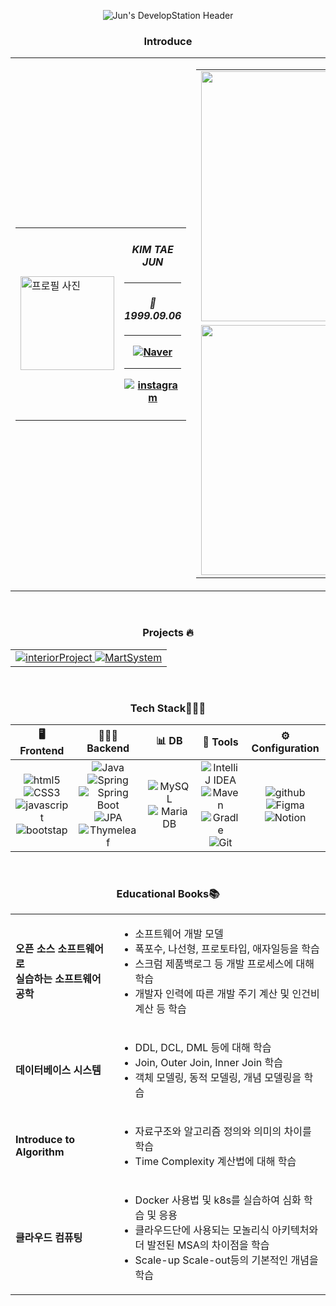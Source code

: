 <p align="center">
  <img src="https://capsule-render.vercel.app/api?type=Transparent&text=Jun%27s%20DevelopStation%20%F0%9F%92%BB&fontAlign=&fontSize=40&animation=twinkling&desc=Welcome%20to%20My%20Repository!%20Backend%20Developer%20Mr.Jun&&descAlignY=70&theme=dark&height=150" alt="Jun's DevelopStation Header">
</p>

<h3 align="center">Introduce</h3>
<table alingn="center">
  <tr>
    <td width="50">
      <table alingn="center">
        <tr>
          <td style="width:100%;">
            <img src="https://github.com/user-attachments/assets/54c60239-ba98-4aa6-83e0-73d396c620c9" width="150" alt="프로필 사진">
          </td>
          <td align="center" style="width:100%;">
            <h4><i>KIM TAE JUN<h4></i><hr>
            <h4><i>🥳1999.09.06</i></h4><hr>
            <a href="mailto:somang567@naver.com" target="_blank"><img src="https://img.shields.io/badge/somang567@naver.com-03C75A?style=for-the-badge&logo=naver&logoColor=white" alt="Naver"></a><hr>
            <a href="https://www.instagram.com/xroawlns__/" target="_blank"><img src="https://img.shields.io/badge/xroawlns-E4405F?style=for-the-badge&logo=instagram&logoColor=white" alt="instagram"></a>
          </td>
        </tr>
      </table>
    </td>
    <td>
      <table>
        <tr>
          <td>
            <img src="https://github-readme-stats.vercel.app/api?username=somang567&theme=swift&show_icons=true" style="width:400px;">
          </td>
        </tr>
        <tr>
          <td>
            <img src="https://github-readme-stats.vercel.app/api/top-langs/?username=somang567&layout=compact" style="width:400px;">
          </td>
        </tr>
      </table>
    </td>
  </tr>
</table>

<br> 

<h3 align="center">Projects 🔥</h3>

<table align="center">
<tr>
  <td>
    <a href="https://github.com/somang567/InteriorProjects](https://github.com/somang567/interiorProject">
    <img src="https://github-readme-stats.vercel.app/api/pin/?username=somang567&repo=interiorProject&theme=dracula" alt="interiorProject"/>
</a>
    
  <a href="https://github.com/somang567/MartSystem">
  <img src="https://github-readme-stats.vercel.app/api/pin/?username=somang567&repo=MartSystem&theme=dracula" alt="MartSystem"/>
</a>
  </td>
</tr>
</table>

<br>

<h3 align="center">Tech Stack🧑🏻‍💻</h3>

<table align="center">
  <thead>
    <tr> 
      <th align="center">🖥️ Frontend</th>
      <th align="center">🧑🏻‍💻 Backend</th>
      <th align="center">📊 DB</th>
      <th align="center">🧰 Tools</th>
      <th align="center">⚙️ Configuration</th> 
    </tr>
  </thead>
  
  <tbody>
    <tr align="center"> 
      <td>
        <img src="https://img.shields.io/badge/HTML5-E34F26?style=for-the-badge&logo=html5&logoColor=white" alt="html5">
        <img src="https://img.shields.io/badge/CSS3-1572B6?style=for-the-badge&logo=css3&logoColor=white" alt="CSS3">
        <img src="https://img.shields.io/badge/Javascript-F7DF1E?style=for-the-badge&logo=javascript&logoColor=white" alt="javascript">
        <img src="https://img.shields.io/badge/Bootstrap-7952B3?style=for-the-badge&logo=bootstrap&logoColor=white" alt="bootstap">
      </td>
      <td>
        <img src="https://img.shields.io/badge/Java-007396?style=for-the-badge&logo=java&logoColor=white" alt="Java">
        <img src="https://img.shields.io/badge/Spring-6DB33F?style=for-the-badge&logo=spring&logoColor=white" alt="Spring">
        <img src="https://img.shields.io/badge/SpringBoot-13C100?style=for-the-badge&logo=spring%20boot&logoColor=white" alt="Spring Boot">
        <img src="https://img.shields.io/badge/JPA-6DB33F?style=for-the-badge&logo=hibernate&logoColor=white" alt="JPA">
        <img src="https://img.shields.io/badge/Thymeleaf-005F0F?style=for-the-badge&logo=thymeleaf&logoColor=white" alt="Thymeleaf">
      </td>
      <td>
        <img src="https://img.shields.io/badge/MySQL-4479A1?style=for-the-badge&logo=mysql&logoColor=white" alt="MySQL">
        <img src="https://img.shields.io/badge/MariaDB-003545?style=for-the-badge&logo=mariadb&logoColor=white" alt="MariaDB">
      </td>
      <td>
        <img src="https://img.shields.io/badge/IntelliJ_IDEA-000000?style=for-the-badge&logo=intellij-idea&logoColor=white" alt="IntelliJ IDEA">
        <img src="https://img.shields.io/badge/Maven-C71A36?style=for-the-badge&logo=apache-maven&logoColor=white" alt="Maven">
        <img src="https://img.shields.io/badge/Gradle-02303A?style=for-the-badge&logo=gradle&logoColor=white" alt="Gradle">
        <img src="https://img.shields.io/badge/Git-F05032?style=for-the-badge&logo=git&logoColor=white" alt="Git">
      </td>
      <td>
        <img src="https://img.shields.io/badge/github-181717?style=for-the-badge&logo=github&logoColor=white" alt="github">
        <img src="https://img.shields.io/badge/Figma-F24E1E?style=for-the-badge&logo=figma&logoColor=white" alt="Figma">
        <img src="https://img.shields.io/badge/Notion-000000?style=for-the-badge&logo=notion&logoColor=black" alt="Notion">
      </td>
    </tr>
  </tbody>
</table>

<br>

<h3 align="center">Educational Books📚</h3>
<table>
  <tr>
    <td>
      <b>오픈 소스 소프트웨어로<br>실습하는 소프트웨어 공학</b>
    </td>
    <td>
      <ul>
        <li>소프트웨어 개발 모델</li>
        <li>폭포수, 나선형, 프로토타입, 애자일등을 학습</li>
        <li>스크럼 제품백로그 등 개발 프로세스에 대해 학습</li>
        <li>개발자 인력에 따른 개발 주기 계산 및 인건비 계산 등 학습</li>
      </ul>
    </td>
  </tr>
  <tr>
    <td>
      <b>데이터베이스 시스템</b>
    </td>
    <td>
      <ul>
        <li>DDL, DCL, DML 등에 대해 학습</li>
        <li>Join, Outer Join, Inner Join 학습</li>
        <li>객체 모델링, 동적 모델링, 개념 모델링을 학습</li>
      </ul>
    </td>
  </tr>
  <tr>
    <td>
      <b>Introduce to Algorithm</b>
    </td>
    <td>
      <ul>
        <li>자료구조와 알고리즘 정의와 의미의 차이를 학습</li>
        <li>Time Complexity 계산법에 대해 학습</li>
      </ul>
    </td>
  </tr>
  <tr>
    <td>
      <b>클라우드 컴퓨팅</b>
    </td>
    <td>
      <ul>
        <li>Docker 사용법 및 k8s를 실습하여 심화 학습 및 응용</li>
        <li>클라우드단에 사용되는 모놀리식 아키텍처와<br>더 발전된 MSA의 차이점을 학습</li>
        <li>Scale-up Scale-out등의 기본적인 개념을 학습</li>
      </ul>
    </td>
  </tr>
</table>
